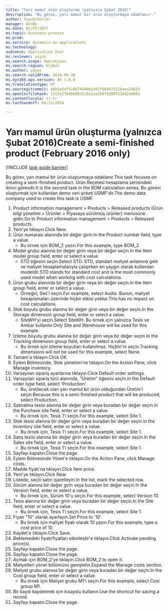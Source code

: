 ```yaml
--- 
title: "Yarı mamul ürün oluşturma (yalnızca Şubat 2016)"
description: "Bu görev, yarı mamul bir ürün oluşturmaya odaklanır."
author: YuyuScheller
manager: AnnBe
ms.date: 02/07/2017
ms.topic: business-process
ms.prod: 
ms.service: dynamics-ax-applications
ms.technology: 
audience: Application User
ms.reviewer: yuyus
ms.search.scope: Operations
ms.search.region: Global
ms.author: yuyus
ms.search.validFrom: 2016-06-30
ms.dyn365.ops.version: AX 7.0.0
ms.translationtype: HT
ms.sourcegitcommit: a8b5a5af5108744406a3d2fb84d7151baea2481b
ms.openlocfilehash: 1311e27b4080832c6e1aa2b879308f518d2ab001
ms.contentlocale: tr-tr
ms.lasthandoff: 04/13/2018

---
```

# <a name="create-a-semi-finished-product-february-2016-only"></a><span data-ttu-id="2cf18-103">Yarı mamul ürün oluşturma (yalnızca Şubat 2016)</span><span class="sxs-lookup"><span data-stu-id="2cf18-103">Create a semi-finished product (February 2016 only)</span></span>

[!INCLUDE [task guide banner](../../includes/task-guide-banner.md)]

<span data-ttu-id="2cf18-104">Bu görev, yarı mamul bir ürün oluşturmaya odaklanır.</span><span class="sxs-lookup"><span data-stu-id="2cf18-104">This task focuses on creating a semi-finished product.</span></span> <span data-ttu-id="2cf18-105">Ürün Reçetesi hesaplama serisindeki ikinci görevdir.</span><span class="sxs-lookup"><span data-stu-id="2cf18-105">It is the second task in the BOM calculation series.</span></span> <span data-ttu-id="2cf18-106">Bu görevi oluşturmak için kullanılan demo veri şirketi USMF'dir.</span><span class="sxs-lookup"><span data-stu-id="2cf18-106">The demo data company used to create this task is USMF.</span></span>

1. <span data-ttu-id="2cf18-107">Product information management > Products > Released products (Ürün bilgi yönetimi > Ürünler > Piyasaya sürülmüş ürünler) menüsüne gidin.</span><span class="sxs-lookup"><span data-stu-id="2cf18-107">Go to Product information management > Products > Released products.</span></span>
2. <span data-ttu-id="2cf18-108">Yeni'ye tıklayın.</span><span class="sxs-lookup"><span data-stu-id="2cf18-108">Click New.</span></span>
3. <span data-ttu-id="2cf18-109">Ürün numarası alanında bir değer girin.</span><span class="sxs-lookup"><span data-stu-id="2cf18-109">In the Product number field, type a value.</span></span>
    * <span data-ttu-id="2cf18-110">Bu örnek için BOM_2 yazın.</span><span class="sxs-lookup"><span data-stu-id="2cf18-110">For this example, type BOM_2.</span></span>  
4. <span data-ttu-id="2cf18-111">Model grubu alanına bir değer girin veya bir değer seçin.</span><span class="sxs-lookup"><span data-stu-id="2cf18-111">In the Item model group field, enter or select a value.</span></span>
    * <span data-ttu-id="2cf18-112">STD öğesini seçin.</span><span class="sxs-lookup"><span data-stu-id="2cf18-112">Select STD.</span></span> <span data-ttu-id="2cf18-113">STD, standart maliyet anlamına gelir ve maliyet hesaplamalarıyla çalışırken en yaygın olarak kullanılan modeldir.</span><span class="sxs-lookup"><span data-stu-id="2cf18-113">STD stands for standard cost and is the most commonly used model when working with cost calculations.</span></span>  
5. <span data-ttu-id="2cf18-114">Ürün grubu alanında bir değer girin veya bir değer seçin.</span><span class="sxs-lookup"><span data-stu-id="2cf18-114">In the Item group field, enter or select a value.</span></span>
    * <span data-ttu-id="2cf18-115">Örneğin, Ses'i seçin.</span><span class="sxs-lookup"><span data-stu-id="2cf18-115">For example, select Audio.</span></span> <span data-ttu-id="2cf18-116">Bunun, maliyet hesaplamaları üzerinde hiçbir etkisi yoktur.</span><span class="sxs-lookup"><span data-stu-id="2cf18-116">This has no impact on cost calculations.</span></span>  
6. <span data-ttu-id="2cf18-117">Stok boyutu grubu alanına bir değer girin veya bir değer seçin.</span><span class="sxs-lookup"><span data-stu-id="2cf18-117">In the Storage dimension group field, enter or select a value.</span></span>
    * <span data-ttu-id="2cf18-118">SiteWH'yi seçin.</span><span class="sxs-lookup"><span data-stu-id="2cf18-118">Select SiteWH.</span></span> <span data-ttu-id="2cf18-119">Bu örnek için yalnızca Tesis ve Ambar kullanılır.</span><span class="sxs-lookup"><span data-stu-id="2cf18-119">Only Site and Warehouse will be used for this example.</span></span>  
7. <span data-ttu-id="2cf18-120">İzleme boyutu grubu alanına bir değer girin veya bir değer seçin.</span><span class="sxs-lookup"><span data-stu-id="2cf18-120">In the Tracking dimension group field, enter or select a value.</span></span>
    * <span data-ttu-id="2cf18-121">Bu örnek için izleme boyutları kullanılmaz. Hiçbiri'ni seçin.</span><span class="sxs-lookup"><span data-stu-id="2cf18-121">Tracking dimensions will not be used for this example, select None.</span></span>  
8. <span data-ttu-id="2cf18-122">Tamam'a tıklayın.</span><span class="sxs-lookup"><span data-stu-id="2cf18-122">Click OK.</span></span>
9. <span data-ttu-id="2cf18-123">Eylem Bölmesinde, Stok yönetimi'ne tıklayın.</span><span class="sxs-lookup"><span data-stu-id="2cf18-123">On the Action Pane, click Manage inventory.</span></span>
10. <span data-ttu-id="2cf18-124">Varsayılan sipariş ayarlarına tıklayın.</span><span class="sxs-lookup"><span data-stu-id="2cf18-124">Click Default order settings.</span></span>
11. <span data-ttu-id="2cf18-125">Varsayılan sipariş türü alanında, "Üretim" öğesini seçin.</span><span class="sxs-lookup"><span data-stu-id="2cf18-125">In the Default order type field, select 'Production'.</span></span>
    * <span data-ttu-id="2cf18-126">Bu, üretilecek olan yarı mamul bir ürün olduğundan Üretim'i seçin.</span><span class="sxs-lookup"><span data-stu-id="2cf18-126">Because this is a semi-finished product that will be produced, select Production.</span></span>  
12. <span data-ttu-id="2cf18-127">Satınalma tesisi alanına bir değer girin veya buradan bir değer seçin.</span><span class="sxs-lookup"><span data-stu-id="2cf18-127">In the Purchase site field, enter or select a value.</span></span>
    * <span data-ttu-id="2cf18-128">Bu örnek için, Tesis 1'i seçin.</span><span class="sxs-lookup"><span data-stu-id="2cf18-128">For this example, select Site 1.</span></span>  
13. <span data-ttu-id="2cf18-129">Stok tesisi alanına bir değer girin veya buradan bir değer seçin.</span><span class="sxs-lookup"><span data-stu-id="2cf18-129">In the Inventory site field, enter or select a value.</span></span>
    * <span data-ttu-id="2cf18-130">Bu örnek için, Tesis 1'i seçin.</span><span class="sxs-lookup"><span data-stu-id="2cf18-130">For this example, select Site 1.</span></span>  
14. <span data-ttu-id="2cf18-131">Satış tesisi alanına bir değer girin veya buradan bir değer seçin.</span><span class="sxs-lookup"><span data-stu-id="2cf18-131">In the Sales site field, enter or select a value.</span></span>
    * <span data-ttu-id="2cf18-132">Bu örnek için, Tesis 1'i seçin.</span><span class="sxs-lookup"><span data-stu-id="2cf18-132">For this example, select Site 1.</span></span>  
15. <span data-ttu-id="2cf18-133">Sayfayı kapatın.</span><span class="sxs-lookup"><span data-stu-id="2cf18-133">Close the page.</span></span>
16. <span data-ttu-id="2cf18-134">Eylem Bölmesinde Yönet'e tıklayın.</span><span class="sxs-lookup"><span data-stu-id="2cf18-134">On the Action Pane, click Manage costs.</span></span>
17. <span data-ttu-id="2cf18-135">Madde fiyatı'na tıklayın.</span><span class="sxs-lookup"><span data-stu-id="2cf18-135">Click Item price.</span></span>
18. <span data-ttu-id="2cf18-136">Yeni'ye tıklayın.</span><span class="sxs-lookup"><span data-stu-id="2cf18-136">Click New.</span></span>
19. <span data-ttu-id="2cf18-137">Listede, seçili satırı işaretleyin.</span><span class="sxs-lookup"><span data-stu-id="2cf18-137">In the list, mark the selected row.</span></span>
20. <span data-ttu-id="2cf18-138">Sürüm alanına bir değer girin veya buradan bir değer seçin.</span><span class="sxs-lookup"><span data-stu-id="2cf18-138">In the Version field, enter or select a value.</span></span>
    * <span data-ttu-id="2cf18-139">Bu örnek için, Sürüm 10'u seçin.</span><span class="sxs-lookup"><span data-stu-id="2cf18-139">For this example, select Version 10.</span></span>  
21. <span data-ttu-id="2cf18-140">Tesis alanına bir değer girin veya buradan bir değer seçin.</span><span class="sxs-lookup"><span data-stu-id="2cf18-140">In the Site field, enter or select a value.</span></span>
    * <span data-ttu-id="2cf18-141">Bu örnek için, Tesis 1'i seçin.</span><span class="sxs-lookup"><span data-stu-id="2cf18-141">For this example, select Site 1.</span></span>  
22. <span data-ttu-id="2cf18-142">Fiyatı "10" olarak ayarlayın.</span><span class="sxs-lookup"><span data-stu-id="2cf18-142">Set Price to '10'.</span></span>
    * <span data-ttu-id="2cf18-143">Bu örnek için maliyet fiyatı olarak 10 yazın.</span><span class="sxs-lookup"><span data-stu-id="2cf18-143">For this example, type a cost price of 10.</span></span>  
23. <span data-ttu-id="2cf18-144">Kaydet'e tıklayın.</span><span class="sxs-lookup"><span data-stu-id="2cf18-144">Click Save.</span></span>
24. <span data-ttu-id="2cf18-145">Beklemedeki fiyatı/fiyatları etkinleştir'e tıklayın.</span><span class="sxs-lookup"><span data-stu-id="2cf18-145">Click Activate pending price(s).</span></span>
25. <span data-ttu-id="2cf18-146">Sayfayı kapatın.</span><span class="sxs-lookup"><span data-stu-id="2cf18-146">Close the page.</span></span>
26. <span data-ttu-id="2cf18-147">Sayfayı kapatın.</span><span class="sxs-lookup"><span data-stu-id="2cf18-147">Close the page.</span></span>
27. <span data-ttu-id="2cf18-148">Açmak için BOM_2'ye tıklayın.</span><span class="sxs-lookup"><span data-stu-id="2cf18-148">Click BOM_2 to open it.</span></span>
28. <span data-ttu-id="2cf18-149">Maliyetleri yönet bölümünü genişletin.</span><span class="sxs-lookup"><span data-stu-id="2cf18-149">Expand the Manage costs section.</span></span>
29. <span data-ttu-id="2cf18-150">Maliyet grubu alanına bir değer girin veya buradan bir değer seçin.</span><span class="sxs-lookup"><span data-stu-id="2cf18-150">In the Cost group field, enter or select a value.</span></span>
    * <span data-ttu-id="2cf18-151">Bu örnek için Maliyet grubu M1'i seçin.</span><span class="sxs-lookup"><span data-stu-id="2cf18-151">For this example, select Cost group M1.</span></span>  
30. <span data-ttu-id="2cf18-152">Bir kaydı kaydetmek için kısayolu kullanın.</span><span class="sxs-lookup"><span data-stu-id="2cf18-152">Use the shortcut for saving a record.</span></span>
31. <span data-ttu-id="2cf18-153">Sayfayı kapatın.</span><span class="sxs-lookup"><span data-stu-id="2cf18-153">Close the page.</span></span>


